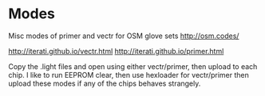 # Modes
Misc modes of primer and vectr for OSM glove sets http://osm.codes/

http://iterati.github.io/vectr.html 
http://iterati.github.io/primer.html

Copy the .light files and open using either vectr/primer, then upload to each chip. I like to run EEPROM clear, then use hexloader for vectr/primer then upload these modes if any of the chips behaves strangely.
